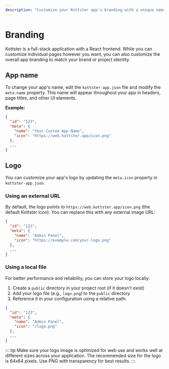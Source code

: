 ```yaml
---
description: "Customize your Kottster app's branding with a unique name, logo, and other visual elements."
---
```


# Branding

Kottster is a full-stack application with a React frontend. While you can customize individual pages however you want, you can also customize the overall app branding to match your brand or project identity.

## App name

To change your app's name, edit the `kottster-app.json` file and modify the `meta.name` property. This name will appear throughout your app in headers, page titles, and other UI elements.

**Example:**
```json
{
  "id": "123",
  "meta": {
    "name": "Your Custom App Name",
    "icon": "https://web.kottster.app/icon.png"
  },
  ...
}
```

## Logo

You can customize your app's logo by updating the `meta.icon` property in `kottster-app.json`. 

### Using an external URL

By default, the logo points to `https://web.kottster.app/icon.png` (the default Kottster icon). You can replace this with any external image URL:

```json
{
  "id": "123",
  "meta": {
    "name": "Admin Panel",
    "icon": "https://example.com/your-logo.png"
  },
  ...
}
```

### Using a local file

For better performance and reliability, you can store your logo locally:

1. Create a `public` directory in your project root (if it doesn't exist)
2. Add your logo file (e.g., `logo.png`) to the `public` directory
3. Reference it in your configuration using a relative path:

```json
{
  "id": "123",
  "meta": {
    "name": "Admin Panel",
    "icon": "/logo.png"
  },
  ...
}
```

::: tip
Make sure your logo image is optimized for web use and works well at different sizes across your application. The recommended size for the logo is 64x64 pixels. Use PNG with transparency for best results.
:::